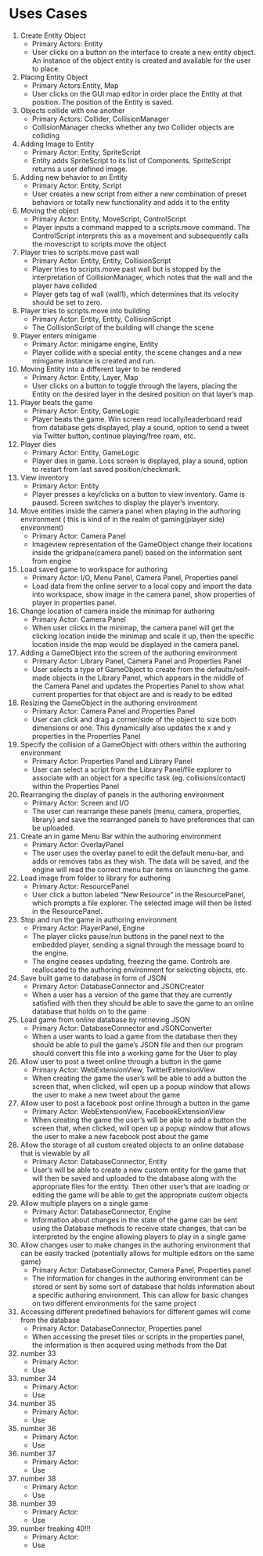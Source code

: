 Uses Cases
===============
1. Create Entity Object
    - Primary Actors: Entity
    - User clicks on a button on the interface to create a new entity object. An instance of the object entity is created and available for the user to place.
2. Placing Entity Object
    - Primary Actors:Entity, Map
    - User clicks on the GUI map editor in order place the Entity at that position. The position of the Entity is saved.
3. Objects collide with one another
    - Primary Actors: Collider, CollisionManager
    - CollisionManager checks whether any two Collider objects are colliding
4. Adding Image to Entity
    - Primary Actor: Entity, SpriteScript
    - Entity adds SpriteScript to its list of Components. SpriteScript returns a user defined image.
5. Adding new behavior to an Entity
    - Primary Actor: Entity, Script
    - User creates a new script from either a new combination of preset behaviors or totally new functionality and adds it to the entity 
6. Moving the object
    - Primary Actor: Entity, MoveScript, ControlScript
    - Player inputs a command mapped to a scripts.move command. The ControlScript interprets this as a movement and subsequently calls the movescript to scripts.move the object
7. Player tries to scripts.move past wall
    - Primary Actor: Entity, Entity, CollisionScript
    - Player tries to scripts.move past wall but is stopped by the interpretation of CollisionManager, which notes that the wall and the player have collided
    - Player gets tag of wall (wall1), which determines that its velocity should be set to zero.
8. Player tries to scripts.move into building
    - Primary Actor: Entity, Entity, CollisionScript
    - The CollisionScript of the building will change the scene
9. Player enters minigame
    - Primary Actor: minigame engine, Entity
    - Player collide with a special entity, the scene changes and a new minigame instance is created and run. 
10. Moving Entity into a different layer to be rendered
    - Primary Actor: Entity, Layer, Map
    - User clicks on a button to toggle through the layers, placing the Entity on the desired layer in the desired position on that layer’s map.
11. Player beats the game
    - Primary Actor: Entity, GameLogic
    - Player beats the game. Win screen read locally/leaderboard read from database gets displayed, play a sound, option to send a tweet via Twitter button, continue playing/free roam, etc.
12. Player dies
    - Primary Actor: Entity, GameLogic
    - Player dies in game. Loss screen is displayed, play a sound, option to restart from last saved position/checkmark.
13. View inventory
    - Primary Actor: Entity
    - Player presses a key/clicks on a button to view inventory. Game is paused. Screen switches to display the player’s inventory.
14. Move entities inside the camera panel when playing in the authoring environment ( this is kind of in the realm of gaming(player side) environment)
    - Primary Actor: Camera Panel
    - Imageview representation of the GameObject change their locations inside the gridpane(camera panel) based on the information sent from engine
15. Load saved game to workspace for authoring
    - Primary Actor: I/O, Menu Panel, Camera Panel, Properties panel
    - Load data from the online server to a local copy and import the data into workspace, show image in the camera panel, show properties of player in properties panel. 
16. Change location of camera inside the minimap for authoring
    - Primary Actor: Camera Panel
    - When user clicks in the minimap, the camera panel will get the clicking location inside the minimap and scale it up, then the specific location inside the map would be displayed in the camera panel. 
17. Adding a GameObject into the screen of the authoring environment
    - Primary Actor: Library Panel, Camera Panel and Properties Panel
    - User selects a type of GameObject to create from the defaults/self-made objects in the Library Panel, which appears in the middle of the Camera Panel and updates the Properties Panel to show what current properties for that object are and is ready to be edited
18. Resizing the GameObject in the authoring environment
    - Primary Actor: Camera Panel and Properties Panel
    - User can click and drag a corner/side of the object to size both dimensions or one. This dynamically also updates the x and y properties in the Properties Panel
19. Specify the collision of a GameObject with others within the authoring environment
    - Primary Actor: Properties Panel and Library Panel
    - User can select a script from the Library Panel/file explorer to associate with an object for a specific task (eg. collisions/contact) within the Properties Panel
20. Rearranging the display of panels in the authoring environment
    - Primary Actor: Screen and I/O
    - The user can rearrange these panels (menu, camera, properties, library) and save the rearranged panels to have preferences that can be uploaded.
21. Create an in game Menu Bar within the authoring environment
    - Primary Actor: OverlayPanel
    - The user uses the overlay panel to edit the default menu-bar, and adds or removes tabs as they wish. The data will be saved, and the engine will read the correct menu bar items on launching the game.
22. Load image from folder to library for authoring 
    - Primary Actor: ResourcePanel
    - User click a button labeled “New Resource” in the ResourcePanel, which prompts a file explorer. The selected image will then be listed in the ResourcePanel.
23. Stop and run the game in authoring environment
    - Primary Actor: PlayerPanel, Engine
    - The player clicks pause/run buttons in the panel next to the embedded player, sending a signal through the message board to the engine. 
    - The engine ceases updating, freezing the game. Controls are reallocated to the authoring environment for selecting objects, etc.
24. Save built game to database in form of JSON
    - Primary Actor: DatabaseConnector and JSONCreator
    - When a user has a version of the game that they are currently satisfied with then they should be able to save the game to an online database that holds on to the game
25. Load game from online database by retrieving JSON 
    - Primary Actor: DatabaseConnector and JSONConverter 
    - When a user wants to load a game from the database then they should be able to pull the game’s JSON file and then our program should convert this file into a working game for the User to play 
26. Allow user to post a tweet online through a button in the game 
    - Primary Actor: WebExtensionView, TwitterExtensionView
    - When creating the game the user’s will be able to add a button the screen that, when clicked, will open up a popup window that allows the user to make a new tweet about the game
27. Allow user to post a facebook post online through a button in the game 
    - Primary Actor: WebExtensionView, FacebookExtensionView
    - When creating the game the user’s will be able to add a button the screen that, when clicked, will open up a popup window that allows the user to make a new facebook post about the game 
28. Allow the storage of all custom created objects to an online database that is viewable by all
    - Primary Actor: DatabaseConnector, Entity 
    - User’s will be able to create a new custom entity for the game that will then be saved and uploaded to the database along with the appropriate files for the entity. Then other user’s that are loading or editing the game will be able to get the appropriate custom objects
29. Allow multiple players on a single game
    - Primary Actor: DatabaseConnector, Engine
    - Information about changes in the state of the game can be sent using the Database methods to receive state changes, that can be interpreted by the engine allowing players to play in a single game
30. Allow changes user to make changes in the authoring environment that can be easily tracked (potentially allows for multiple editors on the same game)
    - Primary Actor: DatabaseConnector, Camera Panel, Properties panel
    - The information for changes in the authoring environment can be stored or sent by some sort of database that holds information about a specific authoring environment. This can allow for basic changes on two different environments for the same project
31. Accessing different predefined behaviors for different games will come from the database
    - Primary Actor: DatabaseConnector, Properties panel
    - When accessing the preset tiles or scripts in the properties panel, the information is then acquired using methods from the Dat
33. number 33
    - Primary Actor: 
    - Use
34. number 34
    - Primary Actor: 
    - Use
35. number 35
    - Primary Actor: 
    - Use
36. number 36
    - Primary Actor: 
    - Use
37. number 37
    - Primary Actor: 
    - Use
38. number 38
    - Primary Actor: 
    - Use
39. number 39
    - Primary Actor: 
    - Use
40. number freaking 40!!!
    - Primary Actor: 
    - Use
